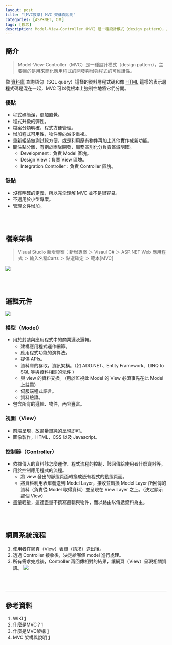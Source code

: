 ```yaml
---
layout: post
title: "[MVC教學] MVC 架構與說明"
categories: [ASP•NET, C＃]
tags: [觀念]
description: Model-View-Controller（MVC）是一種設計模式（design pattern），主要目的是用來簡化應用程式的開發與增強程式的可維護性...
---
```



## 簡介
> Model-View-Controller（MVC）是一種設計模式（design pattern），主要目的是用來簡化應用程式的開發與增強程式的可維護性。

像 [資料庫](https://zh.wikipedia.org/wiki/%E6%95%B0%E6%8D%AE%E5%BA%93) 查詢語句（SQL query）這樣的資料層程式碼和像 [HTML](https://zh.wikipedia.org/wiki/HTML) 這樣的表示層程式碼是混在一起，MVC 可以從根本上強制性地將它們分開。

### 優點
- 程式碼簡潔，更加直覺。
- 程式升級的彈性。
- 檔案分類明確，程式方便管理。
- 增加程式可用性，物件導向減少重複。
- 重新組裝做測試較方便，或是利用原有物件再加上其他實作成新功能。
- 關注點分離，有例於團隊開發，職務區別化分負責區域明確。
  - Development：負責 Model 區塊。
  - Design View：負責 View 區塊。
  - Integration Controller：負責 Controller 區塊。
  
### 缺點
- 沒有明確的定義，所以完全理解 MVC 並不是很容易。
- 不適用於小型專案。
- 管理文件增加。

<br/><br/>


## 檔案架構
> Visual Studio 新增專案：新增專案 ＞ Visaul C# ＞ ASP.NET Web 應用程式 ＞ 輸入名稱Carts ＞ 點選確定 ＞ 範本[MVC]

![](https://s3.amazonaws.com/notejoy/note_images/131288.1.%E6%93%B7%E5%8F%96.PNG)

<br/><br/>

## 邏輯元件
![](https://progressbar.tw/uploads/ckeditor/pictures/1074/content_DotNetMVC.jpg)

### 模型（Model）
- 用於封裝與應用程式中的商業邏及邏輯。
  - 建構應用程式運作細節。
  - 應用程式功能的演算法。
  - 提供 APIs。
  - 資料庫的存取，資訊架構。（如 ADO.NET、Entity Framework、LINQ to SQL 等與資料相關的元件 ）
  - 與 view 的資料交換。（用於監視此 Model 的 View 必須事先在此 Model 上註冊）
  - 伺服端程式語言。
  - 資料驗證。
- 包含所有的邏輯、物件，內容豐富。

### 視圖（View）
- 前端呈現，故盡量單純的呈現即可。
- 圖像製作，HTML，CSS 以及 Javascript。

### 控制器（Controller）
- 依據傳入的資料該怎麼運作、程式流程的控制、該回傳給使用者什麼資料等。
- 用於控制應用程式的流程。
  - 將 view 發出的靜態頁面轉換成嵌有程式的動態頁面。
  - 將資料利用表單發送到 Model Layer，接收並轉換 Model Layer 所回傳的資料（負責從 Model 取得資料）並呈現在 View Layer 之上。（決定顯示那個 View）
- 盡量輕量，這裡盡量不撰寫邏輯與物件，而以路由以傳遞資料為主。

<br/><br/>

## 網頁系統流程
1.  使用者在網頁（View）表單（請求）送出後。
2.  透過 Controller 接收後，決定給哪個 model 進行處理。
3.  所有需求完成後，Controller 再回傳相對的結果，讓網頁（View）呈現相關資訊。
![](https://2.bp.blogspot.com/-YUWtsOlOtQY/Vz58E8CMBOI/AAAAAAAAbiQ/eXGYjaWnA9kDZZ0ESTeMiuJy2a__ZVdwQCLcB/s640/001.png)

<br/><br/>



***
## 參考資料
1.  WIKI [1](https://zh.wikipedia.org/wiki/MVC)
2.  什麼是MVC？[1](https://ithelp.ithome.com.tw/articles/10191216)
3.  什麼是MVC架構 [1](https://progressbar.tw/posts/95)
4.  MVC 架構與說明 [1](https://dotblogs.com.tw/dog0416/2016/05/20/131644)

